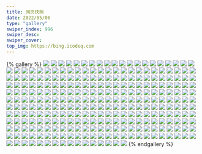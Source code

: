 ```yaml
---
title: 网页快照
date: 2022/05/06 
type: "gallery" 
swiper_index: 996
swiper_desc: 
swiper_cover: 
top_img: https://bing.icodeq.com 
---
```


{% gallery %}
![](https://alist.learnonly.xyz/d/!网页快照/read.learnonly.xyz/2022-11-16_18-58-36.png)
![](https://alist.learnonly.xyz/d/!网页快照/read.learnonly.xyz/2022-11-18_09-58-20.png)
![](https://alist.learnonly.xyz/d/!网页快照/read.learnonly.xyz/2022-11-17_09-59-35.png)
![](https://alist.learnonly.xyz/d/!网页快照/read.learnonly.xyz/2022-11-18_19-00-01.png)
![](https://alist.learnonly.xyz/d/!网页快照/read.learnonly.xyz/2022-11-16_13-27-38.png)
![](https://alist.learnonly.xyz/d/!网页快照/read.learnonly.xyz/2022-11-16_02-45-10.png)
![](https://alist.learnonly.xyz/d/!网页快照/read.learnonly.xyz/2022-11-17_15-58-41.png)
![](https://alist.learnonly.xyz/d/!网页快照/read.learnonly.xyz/2022-11-18_13-25-07.png)
![](https://alist.learnonly.xyz/d/!网页快照/read.learnonly.xyz/2022-11-16_15-58-25.png)
![](https://alist.learnonly.xyz/d/!网页快照/read.learnonly.xyz/2022-11-17_04-04-45.png)
![](https://alist.learnonly.xyz/d/!网页快照/read.learnonly.xyz/2022-11-18_02-47-21.png)
![](https://alist.learnonly.xyz/d/!网页快照/read.learnonly.xyz/2022-11-16_10-00-27.png)
![](https://alist.learnonly.xyz/d/!网页快照/read.learnonly.xyz/2022-11-18_04-05-36.png)
![](https://alist.learnonly.xyz/d/!网页快照/read.learnonly.xyz/2022-11-17_02-35-45.png)
![](https://alist.learnonly.xyz/d/!网页快照/read.learnonly.xyz/2022-11-16_04-14-09.png)
![](https://alist.learnonly.xyz/d/!网页快照/read.learnonly.xyz/2022-11-16_21-59-24.png)
![](https://alist.learnonly.xyz/d/!网页快照/read.learnonly.xyz/2022-11-17_06-59-53.png)
![](https://alist.learnonly.xyz/d/!网页快照/read.learnonly.xyz/2022-11-18_22-00-11.png)
![](https://alist.learnonly.xyz/d/!网页快照/read.learnonly.xyz/2022-11-18_15-58-25.png)
![](https://alist.learnonly.xyz/d/!网页快照/read.learnonly.xyz/2022-11-18_06-59-32.png)
![](https://alist.learnonly.xyz/d/!网页快照/read.learnonly.xyz/2022-11-17_13-24-42.png)
![](https://alist.learnonly.xyz/d/!网页快照/read.learnonly.xyz/2022-11-16_06-58-51.png)
![](https://alist.learnonly.xyz/d/!网页快照/img.pighog.repl.co/2022-11-16_04-11-51.png)
![](https://alist.learnonly.xyz/d/!网页快照/img.pighog.repl.co/2022-11-18_21-56-28.png)
![](https://alist.learnonly.xyz/d/!网页快照/img.pighog.repl.co/2022-11-17_06-56-26.png)
![](https://alist.learnonly.xyz/d/!网页快照/img.pighog.repl.co/2022-11-18_13-21-37.png)
![](https://alist.learnonly.xyz/d/!网页快照/img.pighog.repl.co/2022-11-16_13-25-22.png)
![](https://alist.learnonly.xyz/d/!网页快照/img.pighog.repl.co/2022-11-18_06-56-48.png)
![](https://alist.learnonly.xyz/d/!网页快照/img.pighog.repl.co/2022-11-18_15-55-58.png)
![](https://alist.learnonly.xyz/d/!网页快照/img.pighog.repl.co/2022-11-18_02-44-39.png)
![](https://alist.learnonly.xyz/d/!网页快照/img.pighog.repl.co/2022-11-18_04-03-21.png)
![](https://alist.learnonly.xyz/d/!网页快照/img.pighog.repl.co/2022-11-16_06-56-44.png)
![](https://alist.learnonly.xyz/d/!网页快照/img.pighog.repl.co/2022-11-17_04-01-53.png)
![](https://alist.learnonly.xyz/d/!网页快照/img.pighog.repl.co/2022-11-16_15-56-03.png)
![](https://alist.learnonly.xyz/d/!网页快照/img.pighog.repl.co/2022-11-17_15-56-24.png)
![](https://alist.learnonly.xyz/d/!网页快照/img.pighog.repl.co/2022-11-16_18-56-21.png)
![](https://alist.learnonly.xyz/d/!网页快照/img.pighog.repl.co/2022-11-17_09-56-04.png)
![](https://alist.learnonly.xyz/d/!网页快照/img.pighog.repl.co/2022-11-17_02-33-22.png)
![](https://alist.learnonly.xyz/d/!网页快照/img.pighog.repl.co/2022-11-18_09-56-16.png)
![](https://alist.learnonly.xyz/d/!网页快照/img.pighog.repl.co/2022-11-16_02-42-34.png)
![](https://alist.learnonly.xyz/d/!网页快照/img.pighog.repl.co/2022-11-18_18-57-48.png)
![](https://alist.learnonly.xyz/d/!网页快照/img.pighog.repl.co/2022-11-16_21-56-04.png)
![](https://alist.learnonly.xyz/d/!网页快照/img.pighog.repl.co/2022-11-17_13-22-25.png)
![](https://alist.learnonly.xyz/d/!网页快照/img.pighog.repl.co/2022-11-16_09-57-59.png)
![](https://alist.learnonly.xyz/d/!网页快照/blog.learnonly.xyz/2022-11-17_09-55-47.png)
![](https://alist.learnonly.xyz/d/!网页快照/blog.learnonly.xyz/2022-11-16_15-55-45.png)
![](https://alist.learnonly.xyz/d/!网页快照/blog.learnonly.xyz/2022-11-16_13-25-05.png)
![](https://alist.learnonly.xyz/d/!网页快照/blog.learnonly.xyz/2022-11-16_02-42-17.png)
![](https://alist.learnonly.xyz/d/!网页快照/blog.learnonly.xyz/2022-11-18_15-55-42.png)
![](https://alist.learnonly.xyz/d/!网页快照/blog.learnonly.xyz/2022-11-16_04-11-34.png)
![](https://alist.learnonly.xyz/d/!网页快照/blog.learnonly.xyz/2022-11-18_18-57-07.png)
![](https://alist.learnonly.xyz/d/!网页快照/blog.learnonly.xyz/2022-11-18_06-56-31.png)
![](https://alist.learnonly.xyz/d/!网页快照/blog.learnonly.xyz/2022-11-18_09-56-00.png)
![](https://alist.learnonly.xyz/d/!网页快照/blog.learnonly.xyz/2022-11-18_04-03-04.png)
![](https://alist.learnonly.xyz/d/!网页快照/blog.learnonly.xyz/2022-11-17_02-33-05.png)
![](https://alist.learnonly.xyz/d/!网页快照/blog.learnonly.xyz/2022-11-17_06-56-04.png)
![](https://alist.learnonly.xyz/d/!网页快照/blog.learnonly.xyz/2022-11-16_21-55-47.png)
![](https://alist.learnonly.xyz/d/!网页快照/blog.learnonly.xyz/2022-11-18_02-44-15.png)
![](https://alist.learnonly.xyz/d/!网页快照/blog.learnonly.xyz/2022-11-18_21-56-11.png)
![](https://alist.learnonly.xyz/d/!网页快照/blog.learnonly.xyz/2022-11-16_09-57-43.png)
![](https://alist.learnonly.xyz/d/!网页快照/blog.learnonly.xyz/2022-11-17_04-01-35.png)
![](https://alist.learnonly.xyz/d/!网页快照/blog.learnonly.xyz/2022-11-16_18-56-04.png)
![](https://alist.learnonly.xyz/d/!网页快照/blog.learnonly.xyz/2022-11-17_13-22-08.png)
![](https://alist.learnonly.xyz/d/!网页快照/blog.learnonly.xyz/2022-11-17_15-56-03.png)
![](https://alist.learnonly.xyz/d/!网页快照/blog.learnonly.xyz/2022-11-18_13-21-21.png)
![](https://alist.learnonly.xyz/d/!网页快照/blog.learnonly.xyz/2022-11-16_06-56-27.png)
![](https://alist.learnonly.xyz/d/!网页快照/uptime.pighog.repl.co/2022-11-16_06-57-42.png)
![](https://alist.learnonly.xyz/d/!网页快照/uptime.pighog.repl.co/2022-11-17_13-23-25.png)
![](https://alist.learnonly.xyz/d/!网页快照/uptime.pighog.repl.co/2022-11-18_06-58-17.png)
![](https://alist.learnonly.xyz/d/!网页快照/uptime.pighog.repl.co/2022-11-18_02-45-38.png)
![](https://alist.learnonly.xyz/d/!网页快照/uptime.pighog.repl.co/2022-11-17_09-57-23.png)
![](https://alist.learnonly.xyz/d/!网页快照/uptime.pighog.repl.co/2022-11-18_09-57-05.png)
![](https://alist.learnonly.xyz/d/!网页快照/uptime.pighog.repl.co/2022-11-18_15-57-11.png)
![](https://alist.learnonly.xyz/d/!网页快照/uptime.pighog.repl.co/2022-11-18_04-04-29.png)
![](https://alist.learnonly.xyz/d/!网页快照/uptime.pighog.repl.co/2022-11-18_21-59-01.png)
![](https://alist.learnonly.xyz/d/!网页快照/uptime.pighog.repl.co/2022-11-16_18-57-17.png)
![](https://alist.learnonly.xyz/d/!网页快照/uptime.pighog.repl.co/2022-11-18_18-58-44.png)
![](https://alist.learnonly.xyz/d/!网页快照/uptime.pighog.repl.co/2022-11-18_13-23-52.png)
![](https://alist.learnonly.xyz/d/!网页快照/uptime.pighog.repl.co/2022-11-17_02-34-32.png)
![](https://alist.learnonly.xyz/d/!网页快照/uptime.pighog.repl.co/2022-11-17_15-57-26.png)
![](https://alist.learnonly.xyz/d/!网页快照/uptime.pighog.repl.co/2022-11-16_09-59-00.png)
![](https://alist.learnonly.xyz/d/!网页快照/uptime.pighog.repl.co/2022-11-16_15-57-06.png)
![](https://alist.learnonly.xyz/d/!网页快照/uptime.pighog.repl.co/2022-11-16_04-12-47.png)
![](https://alist.learnonly.xyz/d/!网页快照/uptime.pighog.repl.co/2022-11-16_02-43-55.png)
![](https://alist.learnonly.xyz/d/!网页快照/uptime.pighog.repl.co/2022-11-16_13-26-30.png)
![](https://alist.learnonly.xyz/d/!网页快照/uptime.pighog.repl.co/2022-11-17_04-03-31.png)
![](https://alist.learnonly.xyz/d/!网页快照/uptime.pighog.repl.co/2022-11-17_06-57-21.png)
![](https://alist.learnonly.xyz/d/!网页快照/uptime.pighog.repl.co/2022-11-16_21-57-06.png)
![](https://alist.learnonly.xyz/d/!网页快照/pighog.vercel.app/2022-11-18_02-44-26.png)
![](https://alist.learnonly.xyz/d/!网页快照/pighog.vercel.app/2022-11-17_15-56-11.png)
![](https://alist.learnonly.xyz/d/!网页快照/pighog.vercel.app/2022-11-17_09-55-55.png)
![](https://alist.learnonly.xyz/d/!网页快照/pighog.vercel.app/2022-11-18_21-56-19.png)
![](https://alist.learnonly.xyz/d/!网页快照/pighog.vercel.app/2022-11-18_06-56-39.png)
![](https://alist.learnonly.xyz/d/!网页快照/pighog.vercel.app/2022-11-17_02-33-13.png)
![](https://alist.learnonly.xyz/d/!网页快照/pighog.vercel.app/2022-11-18_09-56-07.png)
![](https://alist.learnonly.xyz/d/!网页快照/pighog.vercel.app/2022-11-16_06-56-35.png)
![](https://alist.learnonly.xyz/d/!网页快照/pighog.vercel.app/2022-11-18_04-03-12.png)
![](https://alist.learnonly.xyz/d/!网页快照/pighog.vercel.app/2022-11-16_02-42-24.png)
![](https://alist.learnonly.xyz/d/!网页快照/pighog.vercel.app/2022-11-18_18-57-16.png)
![](https://alist.learnonly.xyz/d/!网页快照/pighog.vercel.app/2022-11-16_18-56-12.png)
![](https://alist.learnonly.xyz/d/!网页快照/pighog.vercel.app/2022-11-16_21-55-54.png)
![](https://alist.learnonly.xyz/d/!网页快照/pighog.vercel.app/2022-11-18_13-21-28.png)
![](https://alist.learnonly.xyz/d/!网页快照/pighog.vercel.app/2022-11-16_09-57-50.png)
![](https://alist.learnonly.xyz/d/!网页快照/pighog.vercel.app/2022-11-16_04-11-41.png)
![](https://alist.learnonly.xyz/d/!网页快照/pighog.vercel.app/2022-11-16_15-55-54.png)
![](https://alist.learnonly.xyz/d/!网页快照/pighog.vercel.app/2022-11-17_06-56-16.png)
![](https://alist.learnonly.xyz/d/!网页快照/pighog.vercel.app/2022-11-18_15-55-49.png)
![](https://alist.learnonly.xyz/d/!网页快照/pighog.vercel.app/2022-11-16_13-25-13.png)
![](https://alist.learnonly.xyz/d/!网页快照/pighog.vercel.app/2022-11-17_13-22-16.png)
![](https://alist.learnonly.xyz/d/!网页快照/pighog.vercel.app/2022-11-17_04-01-43.png)
![](https://alist.learnonly.xyz/d/!网页快照/alist.learnonly.xyz/2022-11-16_21-55-27.png)
![](https://alist.learnonly.xyz/d/!网页快照/alist.learnonly.xyz/2022-11-18_04-02-42.png)
![](https://alist.learnonly.xyz/d/!网页快照/alist.learnonly.xyz/2022-11-16_09-57-18.png)
![](https://alist.learnonly.xyz/d/!网页快照/alist.learnonly.xyz/2022-11-18_21-55-53.png)
![](https://alist.learnonly.xyz/d/!网页快照/alist.learnonly.xyz/2022-11-16_15-55-23.png)
![](https://alist.learnonly.xyz/d/!网页快照/alist.learnonly.xyz/2022-11-16_04-11-13.png)
![](https://alist.learnonly.xyz/d/!网页快照/alist.learnonly.xyz/2022-11-18_18-56-43.png)
![](https://alist.learnonly.xyz/d/!网页快照/alist.learnonly.xyz/2022-11-16_02-41-57.png)
![](https://alist.learnonly.xyz/d/!网页快照/alist.learnonly.xyz/2022-11-18_02-43-55.png)
![](https://alist.learnonly.xyz/d/!网页快照/alist.learnonly.xyz/2022-11-18_15-55-22.png)
![](https://alist.learnonly.xyz/d/!网页快照/alist.learnonly.xyz/2022-11-16_13-24-46.png)
![](https://alist.learnonly.xyz/d/!网页快照/alist.learnonly.xyz/2022-11-18_09-55-41.png)
![](https://alist.learnonly.xyz/d/!网页快照/alist.learnonly.xyz/2022-11-17_04-01-13.png)
![](https://alist.learnonly.xyz/d/!网页快照/alist.learnonly.xyz/2022-11-18_06-56-13.png)
![](https://alist.learnonly.xyz/d/!网页快照/alist.learnonly.xyz/2022-11-18_13-20-59.png)
![](https://alist.learnonly.xyz/d/!网页快照/alist.learnonly.xyz/2022-11-17_13-21-50.png)
![](https://alist.learnonly.xyz/d/!网页快照/alist.learnonly.xyz/2022-11-17_15-55-44.png)
![](https://alist.learnonly.xyz/d/!网页快照/alist.learnonly.xyz/2022-11-16_18-55-43.png)
![](https://alist.learnonly.xyz/d/!网页快照/alist.learnonly.xyz/2022-11-17_09-55-26.png)
![](https://alist.learnonly.xyz/d/!网页快照/alist.learnonly.xyz/2022-11-16_06-56-04.png)
![](https://alist.learnonly.xyz/d/!网页快照/alist.learnonly.xyz/2022-11-17_02-32-46.png)
![](https://alist.learnonly.xyz/d/!网页快照/alist.learnonly.xyz/2022-11-17_06-55-46.png)
![](https://alist.learnonly.xyz/d/!网页快照/news.pigp.repl.co/2022-11-18_15-56-45.png)
![](https://alist.learnonly.xyz/d/!网页快照/news.pigp.repl.co/2022-11-16_09-58-52.png)
![](https://alist.learnonly.xyz/d/!网页快照/news.pigp.repl.co/2022-11-16_06-57-34.png)
![](https://alist.learnonly.xyz/d/!网页快照/news.pigp.repl.co/2022-11-17_02-34-24.png)
![](https://alist.learnonly.xyz/d/!网页快照/news.pigp.repl.co/2022-11-18_02-45-31.png)
![](https://alist.learnonly.xyz/d/!网页快照/news.pigp.repl.co/2022-11-16_21-56-58.png)
![](https://alist.learnonly.xyz/d/!网页快照/news.pigp.repl.co/2022-11-16_18-57-10.png)
![](https://alist.learnonly.xyz/d/!网页快照/news.pigp.repl.co/2022-11-16_04-12-39.png)
![](https://alist.learnonly.xyz/d/!网页快照/news.pigp.repl.co/2022-11-18_18-58-37.png)
![](https://alist.learnonly.xyz/d/!网页快照/news.pigp.repl.co/2022-11-18_06-58-10.png)
![](https://alist.learnonly.xyz/d/!网页快照/news.pigp.repl.co/2022-11-17_04-03-22.png)
![](https://alist.learnonly.xyz/d/!网页快照/news.pigp.repl.co/2022-11-18_04-04-22.png)
![](https://alist.learnonly.xyz/d/!网页快照/news.pigp.repl.co/2022-11-17_09-57-15.png)
![](https://alist.learnonly.xyz/d/!网页快照/news.pigp.repl.co/2022-11-18_13-23-45.png)
![](https://alist.learnonly.xyz/d/!网页快照/news.pigp.repl.co/2022-11-16_13-26-22.png)
![](https://alist.learnonly.xyz/d/!网页快照/news.pigp.repl.co/2022-11-17_13-23-18.png)
![](https://alist.learnonly.xyz/d/!网页快照/news.pigp.repl.co/2022-11-18_21-58-54.png)
![](https://alist.learnonly.xyz/d/!网页快照/news.pigp.repl.co/2022-11-16_02-43-48.png)
![](https://alist.learnonly.xyz/d/!网页快照/news.pigp.repl.co/2022-11-16_15-56-58.png)
![](https://alist.learnonly.xyz/d/!网页快照/news.pigp.repl.co/2022-11-17_15-57-19.png)
![](https://alist.learnonly.xyz/d/!网页快照/news.pigp.repl.co/2022-11-17_06-57-14.png)
![](https://alist.learnonly.xyz/d/!网页快照/news.pigp.repl.co/2022-11-18_09-56-58.png)
![](https://alist.learnonly.xyz/d/!网页快照/time.piged.repl.co/2022-11-16_06-57-49.png)
![](https://alist.learnonly.xyz/d/!网页快照/time.piged.repl.co/2022-11-16_18-57-24.png)
![](https://alist.learnonly.xyz/d/!网页快照/time.piged.repl.co/2022-11-17_15-57-33.png)
![](https://alist.learnonly.xyz/d/!网页快照/time.piged.repl.co/2022-11-18_15-57-18.png)
![](https://alist.learnonly.xyz/d/!网页快照/time.piged.repl.co/2022-11-18_13-23-59.png)
![](https://alist.learnonly.xyz/d/!网页快照/time.piged.repl.co/2022-11-16_15-57-14.png)
![](https://alist.learnonly.xyz/d/!网页快照/time.piged.repl.co/2022-11-17_02-34-39.png)
![](https://alist.learnonly.xyz/d/!网页快照/time.piged.repl.co/2022-11-16_09-59-09.png)
![](https://alist.learnonly.xyz/d/!网页快照/time.piged.repl.co/2022-11-16_04-12-55.png)
![](https://alist.learnonly.xyz/d/!网页快照/time.piged.repl.co/2022-11-16_02-44-03.png)
![](https://alist.learnonly.xyz/d/!网页快照/time.piged.repl.co/2022-11-17_04-03-38.png)
![](https://alist.learnonly.xyz/d/!网页快照/time.piged.repl.co/2022-11-16_13-26-37.png)
![](https://alist.learnonly.xyz/d/!网页快照/time.piged.repl.co/2022-11-17_13-23-32.png)
![](https://alist.learnonly.xyz/d/!网页快照/time.piged.repl.co/2022-11-17_06-57-28.png)
![](https://alist.learnonly.xyz/d/!网页快照/time.piged.repl.co/2022-11-18_06-58-25.png)
![](https://alist.learnonly.xyz/d/!网页快照/time.piged.repl.co/2022-11-18_04-04-37.png)
![](https://alist.learnonly.xyz/d/!网页快照/time.piged.repl.co/2022-11-18_21-59-08.png)
![](https://alist.learnonly.xyz/d/!网页快照/time.piged.repl.co/2022-11-18_09-57-13.png)
![](https://alist.learnonly.xyz/d/!网页快照/time.piged.repl.co/2022-11-17_09-57-30.png)
![](https://alist.learnonly.xyz/d/!网页快照/time.piged.repl.co/2022-11-16_21-57-14.png)
![](https://alist.learnonly.xyz/d/!网页快照/time.piged.repl.co/2022-11-18_18-58-51.png)
![](https://alist.learnonly.xyz/d/!网页快照/time.piged.repl.co/2022-11-18_02-45-45.png)
![](https://alist.learnonly.xyz/d/!网页快照/docs.learnonly.xyz/2022-11-17_04-05-00.png)
![](https://alist.learnonly.xyz/d/!网页快照/docs.learnonly.xyz/2022-11-17_02-36-02.png)
![](https://alist.learnonly.xyz/d/!网页快照/docs.learnonly.xyz/2022-11-16_15-58-39.png)
![](https://alist.learnonly.xyz/d/!网页快照/docs.learnonly.xyz/2022-11-18_04-05-52.png)
![](https://alist.learnonly.xyz/d/!网页快照/docs.learnonly.xyz/2022-11-16_04-14-36.png)
![](https://alist.learnonly.xyz/d/!网页快照/docs.learnonly.xyz/2022-11-16_02-45-22.png)
![](https://alist.learnonly.xyz/d/!网页快照/docs.learnonly.xyz/2022-11-17_15-58-59.png)
![](https://alist.learnonly.xyz/d/!网页快照/docs.learnonly.xyz/2022-11-18_02-47-38.png)
![](https://alist.learnonly.xyz/d/!网页快照/docs.learnonly.xyz/2022-11-17_13-25-01.png)
![](https://alist.learnonly.xyz/d/!网页快照/docs.learnonly.xyz/2022-11-16_22-00-00.png)
![](https://alist.learnonly.xyz/d/!网页快照/docs.learnonly.xyz/2022-11-17_09-59-52.png)
![](https://alist.learnonly.xyz/d/!网页快照/docs.learnonly.xyz/2022-11-18_22-00-22.png)
![](https://alist.learnonly.xyz/d/!网页快照/docs.learnonly.xyz/2022-11-16_13-27-50.png)
![](https://alist.learnonly.xyz/d/!网页快照/docs.learnonly.xyz/2022-11-16_18-58-53.png)
![](https://alist.learnonly.xyz/d/!网页快照/docs.learnonly.xyz/2022-11-18_13-25-21.png)
![](https://alist.learnonly.xyz/d/!网页快照/docs.learnonly.xyz/2022-11-18_19-00-15.png)
![](https://alist.learnonly.xyz/d/!网页快照/docs.learnonly.xyz/2022-11-18_06-59-47.png)
![](https://alist.learnonly.xyz/d/!网页快照/docs.learnonly.xyz/2022-11-16_06-59-02.png)
![](https://alist.learnonly.xyz/d/!网页快照/docs.learnonly.xyz/2022-11-18_15-58-41.png)
![](https://alist.learnonly.xyz/d/!网页快照/docs.learnonly.xyz/2022-11-17_07-00-12.png)
![](https://alist.learnonly.xyz/d/!网页快照/docs.learnonly.xyz/2022-11-16_10-00-39.png)
![](https://alist.learnonly.xyz/d/!网页快照/docs.learnonly.xyz/2022-11-18_09-58-37.png)
![](https://alist.learnonly.xyz/d/!网页快照/space.bilibili.com/2022-11-16_02-42-07.png)
![](https://alist.learnonly.xyz/d/!网页快照/space.bilibili.com/2022-11-18_04-02-51.png)
![](https://alist.learnonly.xyz/d/!网页快照/space.bilibili.com/2022-11-16_04-11-25.png)
![](https://alist.learnonly.xyz/d/!网页快照/space.bilibili.com/2022-11-16_13-24-56.png)
![](https://alist.learnonly.xyz/d/!网页快照/space.bilibili.com/2022-11-18_02-44-07.png)
![](https://alist.learnonly.xyz/d/!网页快照/space.bilibili.com/2022-11-18_13-21-11.png)
![](https://alist.learnonly.xyz/d/!网页快照/space.bilibili.com/2022-11-17_02-32-56.png)
![](https://alist.learnonly.xyz/d/!网页快照/space.bilibili.com/2022-11-16_21-55-38.png)
![](https://alist.learnonly.xyz/d/!网页快照/space.bilibili.com/2022-11-18_09-55-51.png)
![](https://alist.learnonly.xyz/d/!网页快照/space.bilibili.com/2022-11-18_18-56-59.png)
![](https://alist.learnonly.xyz/d/!网页快照/space.bilibili.com/2022-11-18_15-55-33.png)
![](https://alist.learnonly.xyz/d/!网页快照/space.bilibili.com/2022-11-17_04-01-26.png)
![](https://alist.learnonly.xyz/d/!网页快照/space.bilibili.com/2022-11-18_06-56-23.png)
![](https://alist.learnonly.xyz/d/!网页快照/space.bilibili.com/2022-11-17_06-55-55.png)
![](https://alist.learnonly.xyz/d/!网页快照/space.bilibili.com/2022-11-16_18-55-55.png)
![](https://alist.learnonly.xyz/d/!网页快照/space.bilibili.com/2022-11-17_15-55-55.png)
![](https://alist.learnonly.xyz/d/!网页快照/space.bilibili.com/2022-11-17_09-55-38.png)
![](https://alist.learnonly.xyz/d/!网页快照/space.bilibili.com/2022-11-18_21-56-03.png)
![](https://alist.learnonly.xyz/d/!网页快照/space.bilibili.com/2022-11-16_09-57-34.png)
![](https://alist.learnonly.xyz/d/!网页快照/space.bilibili.com/2022-11-16_15-55-36.png)
![](https://alist.learnonly.xyz/d/!网页快照/space.bilibili.com/2022-11-17_13-22-00.png)
![](https://alist.learnonly.xyz/d/!网页快照/space.bilibili.com/2022-11-16_06-56-14.png)
![](https://alist.learnonly.xyz/d/!网页快照/todo.learnonly.xyz/2022-11-18_15-59-15.png)
![](https://alist.learnonly.xyz/d/!网页快照/todo.learnonly.xyz/2022-11-16_18-59-15.png)
![](https://alist.learnonly.xyz/d/!网页快照/todo.learnonly.xyz/2022-11-18_13-25-49.png)
![](https://alist.learnonly.xyz/d/!网页快照/todo.learnonly.xyz/2022-11-17_15-59-33.png)
![](https://alist.learnonly.xyz/d/!网页快照/todo.learnonly.xyz/2022-11-16_02-45-48.png)
![](https://alist.learnonly.xyz/d/!网页快照/todo.learnonly.xyz/2022-11-17_13-25-32.png)
![](https://alist.learnonly.xyz/d/!网页快照/todo.learnonly.xyz/2022-11-16_06-59-18.png)
![](https://alist.learnonly.xyz/d/!网页快照/todo.learnonly.xyz/2022-11-17_13-25-24.png)
![](https://alist.learnonly.xyz/d/!网页快照/todo.learnonly.xyz/2022-11-16_06-59-26.png)
![](https://alist.learnonly.xyz/d/!网页快照/todo.learnonly.xyz/2022-11-17_02-36-22.png)
![](https://alist.learnonly.xyz/d/!网页快照/todo.learnonly.xyz/2022-11-16_13-28-07.png)
![](https://alist.learnonly.xyz/d/!网页快照/todo.learnonly.xyz/2022-11-16_13-28-14.png)
![](https://alist.learnonly.xyz/d/!网页快照/todo.learnonly.xyz/2022-11-18_09-58-50.png)
![](https://alist.learnonly.xyz/d/!网页快照/todo.learnonly.xyz/2022-11-16_04-14-57.png)
![](https://alist.learnonly.xyz/d/!网页快照/todo.learnonly.xyz/2022-11-16_15-59-03.png)
![](https://alist.learnonly.xyz/d/!网页快照/todo.learnonly.xyz/2022-11-18_19-00-38.png)
![](https://alist.learnonly.xyz/d/!网页快照/todo.learnonly.xyz/2022-11-16_02-46-00.png)
![](https://alist.learnonly.xyz/d/!网页快照/todo.learnonly.xyz/2022-11-18_04-06-14.png)
![](https://alist.learnonly.xyz/d/!网页快照/todo.learnonly.xyz/2022-11-17_15-59-26.png)
![](https://alist.learnonly.xyz/d/!网页快照/todo.learnonly.xyz/2022-11-16_04-15-04.png)
![](https://alist.learnonly.xyz/d/!网页快照/todo.learnonly.xyz/2022-11-17_02-36-30.png)
![](https://alist.learnonly.xyz/d/!网页快照/todo.learnonly.xyz/2022-11-17_04-05-26.png)
![](https://alist.learnonly.xyz/d/!网页快照/todo.learnonly.xyz/2022-11-17_10-00-20.png)
![](https://alist.learnonly.xyz/d/!网页快照/todo.learnonly.xyz/2022-11-16_22-00-45.png)
![](https://alist.learnonly.xyz/d/!网页快照/todo.learnonly.xyz/2022-11-16_22-00-37.png)
![](https://alist.learnonly.xyz/d/!网页快照/todo.learnonly.xyz/2022-11-18_06-59-59.png)
![](https://alist.learnonly.xyz/d/!网页快照/todo.learnonly.xyz/2022-11-16_18-59-24.png)
![](https://alist.learnonly.xyz/d/!网页快照/todo.learnonly.xyz/2022-11-18_22-00-34.png)
![](https://alist.learnonly.xyz/d/!网页快照/todo.learnonly.xyz/2022-11-18_15-59-07.png)
![](https://alist.learnonly.xyz/d/!网页快照/todo.learnonly.xyz/2022-11-18_04-06-07.png)
![](https://alist.learnonly.xyz/d/!网页快照/todo.learnonly.xyz/2022-11-18_13-25-41.png)
![](https://alist.learnonly.xyz/d/!网页快照/todo.learnonly.xyz/2022-11-17_10-00-28.png)
![](https://alist.learnonly.xyz/d/!网页快照/todo.learnonly.xyz/2022-11-18_02-47-58.png)
![](https://alist.learnonly.xyz/d/!网页快照/todo.learnonly.xyz/2022-11-16_15-59-11.png)
![](https://alist.learnonly.xyz/d/!网页快照/todo.learnonly.xyz/2022-11-18_07-00-08.png)
![](https://alist.learnonly.xyz/d/!网页快照/todo.learnonly.xyz/2022-11-17_04-05-35.png)
![](https://alist.learnonly.xyz/d/!网页快照/todo.learnonly.xyz/2022-11-18_22-00-42.png)
![](https://alist.learnonly.xyz/d/!网页快照/todo.learnonly.xyz/2022-11-16_10-00-53.png)
![](https://alist.learnonly.xyz/d/!网页快照/todo.learnonly.xyz/2022-11-17_07-00-37.png)
![](https://alist.learnonly.xyz/d/!网页快照/todo.learnonly.xyz/2022-11-16_10-01-01.png)
![](https://alist.learnonly.xyz/d/!网页快照/todo.learnonly.xyz/2022-11-17_07-00-45.png)
![](https://alist.learnonly.xyz/d/!网页快照/todo.learnonly.xyz/2022-11-18_02-48-06.png)
![](https://alist.learnonly.xyz/d/!网页快照/todo.learnonly.xyz/2022-11-18_19-00-31.png)
![](https://alist.learnonly.xyz/d/!网页快照/todo.learnonly.xyz/2022-11-18_09-58-58.png)
![](https://alist.learnonly.xyz/d/!网页快照/vercel.pighog.repl.co/2022-11-18_18-57-55.png)
![](https://alist.learnonly.xyz/d/!网页快照/vercel.pighog.repl.co/2022-11-16_13-25-29.png)
![](https://alist.learnonly.xyz/d/!网页快照/vercel.pighog.repl.co/2022-11-17_04-02-00.png)
![](https://alist.learnonly.xyz/d/!网页快照/vercel.pighog.repl.co/2022-11-18_04-03-28.png)
![](https://alist.learnonly.xyz/d/!网页快照/vercel.pighog.repl.co/2022-11-18_13-21-44.png)
![](https://alist.learnonly.xyz/d/!网页快照/vercel.pighog.repl.co/2022-11-16_04-11-58.png)
![](https://alist.learnonly.xyz/d/!网页快照/vercel.pighog.repl.co/2022-11-17_15-56-30.png)
![](https://alist.learnonly.xyz/d/!网页快照/vercel.pighog.repl.co/2022-11-18_21-56-35.png)
![](https://alist.learnonly.xyz/d/!网页快照/vercel.pighog.repl.co/2022-11-18_09-56-23.png)
![](https://alist.learnonly.xyz/d/!网页快照/vercel.pighog.repl.co/2022-11-16_15-56-10.png)
![](https://alist.learnonly.xyz/d/!网页快照/vercel.pighog.repl.co/2022-11-16_21-56-11.png)
![](https://alist.learnonly.xyz/d/!网页快照/vercel.pighog.repl.co/2022-11-16_18-56-28.png)
![](https://alist.learnonly.xyz/d/!网页快照/vercel.pighog.repl.co/2022-11-16_09-58-06.png)
![](https://alist.learnonly.xyz/d/!网页快照/vercel.pighog.repl.co/2022-11-18_06-56-55.png)
![](https://alist.learnonly.xyz/d/!网页快照/vercel.pighog.repl.co/2022-11-17_13-22-32.png)
![](https://alist.learnonly.xyz/d/!网页快照/vercel.pighog.repl.co/2022-11-17_09-56-11.png)
![](https://alist.learnonly.xyz/d/!网页快照/vercel.pighog.repl.co/2022-11-16_06-56-51.png)
![](https://alist.learnonly.xyz/d/!网页快照/vercel.pighog.repl.co/2022-11-17_06-56-33.png)
![](https://alist.learnonly.xyz/d/!网页快照/vercel.pighog.repl.co/2022-11-18_15-56-05.png)
![](https://alist.learnonly.xyz/d/!网页快照/vercel.pighog.repl.co/2022-11-16_02-42-40.png)
![](https://alist.learnonly.xyz/d/!网页快照/vercel.pighog.repl.co/2022-11-17_02-33-29.png)
![](https://alist.learnonly.xyz/d/!网页快照/vercel.pighog.repl.co/2022-11-18_02-44-45.png)
{% endgallery %}
